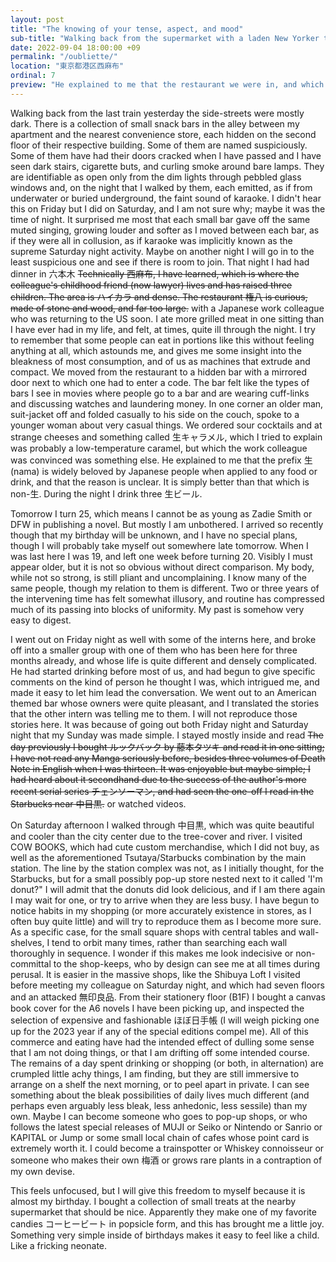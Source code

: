 ```yaml
---
layout: post
title: "The knowing of your tense, aspect, and mood"
sub-title: "Walking back from the supermarket with a laden New Yorker tote"
date: 2022-09-04 18:00:00 +09
permalink: "/oubliette/"
location: "東京都港区西麻布"
ordinal: 7
preview: "He explained to me that the restaurant we were in, and which I would soon leave, having stayed only long enough to drink a small glass of coke with him and his childhood friend before catching the last train, had inspired Kill Bill, though was now mostly dead."
---
```

Walking back from the last train yesterday the side-streets were mostly dark. There is a collection of small snack bars in the alley between my apartment and the nearest convenience store, each hidden on the second floor of their respective building. Some of them are named suspiciously. Some of them have had their doors cracked when I have passed and I have seen dark stairs, cigarette buts, and curling smoke around bare lamps. They are identifiable as open only from the dim lights through pebbled glass windows and, on the night that I walked by them, each emitted, as if from underwater or buried underground, the faint sound of karaoke. I didn't hear this on Friday but I did on Saturday, and I am not sure why; maybe it was the time of night. It surprised me most that each small bar gave off the same muted singing, growing louder and softer as I moved between each bar, as if they were all in collusion, as if karaoke was implicitly known as the supreme Saturday night activity. Maybe on another night I will go in to the least suspicious one and see if there is room to join. That night I had had dinner in 六本木 ~~Technically 西麻布, I have learned, which is where the colleague's childhood friend (now lawyer) lives and has raised three children. The area is ハイカラ and dense. The restaurant 権八 is curious, made of stone and wood, and far too large.~~ with a Japanese work colleague who was returning to the US soon. I ate more grilled meat in one sitting than I have ever had in my life, and felt, at times, quite ill through the night. I try to remember that some people can eat in portions like this without feeling anything at all, which astounds me, and gives me some insight into the bleakness of most consumption, and of us as machines that extrude and compact. We moved from the restaurant to a hidden bar with a mirrored door next to which one had to enter a code. The bar felt like the types of bars I see in movies where people go to a bar and are wearing cuff-links and discussing watches and laundering money. In one corner an older man, suit-jacket off and folded casually to his side on the couch, spoke to a younger woman about very casual things. We ordered sour cocktails and at strange cheeses and something called 生キャラメル, which I tried to explain was probably a low-temperature caramel, but which the work colleague was convinced was something else. He explained to me that the prefix 生 (nama) is widely beloved by Japanese people when applied to any food or drink, and that the reason is unclear. It is simply better than that which is non-生. During the night I drink three 生ビール.

Tomorrow I turn 25, which means I cannot be as young as Zadie Smith or DFW in publishing a novel. But mostly I am unbothered. I arrived so recently though that my birthday will be unknown, and I have no special plans, though I will probably take myself out somewhere late tomorrow. When I was last here I was 19, and left one week before turning 20. Visibly I must appear older, but it is not so obvious without direct comparison. My body, while not so strong, is still pliant and uncomplaining. I know many of the same people, though my relation to them is different. Two or three years of the intervening time has felt somewhat illusory, and routine has compressed much of its passing into blocks of uniformity. My past is somehow very easy to digest. 

I went out on Friday night as well with some of the interns here, and broke off into a smaller group with one of them who has been here for three months already, and whose life is quite different and densely complicated. He had started drinking before most of us, and had begun to give specific comments on the kind of person he thought I was, which intrigued me, and made it easy to let him lead the conversation. We went out to an American themed bar whose owners were quite pleasant, and I translated the stories that the other intern was telling me to them. I will not reproduce those stories here. It was because of going out both Friday night and Saturday night that my Sunday was made simple. I stayed mostly inside and read ~~The day previously I bought ルックバック by 藤本タツキ and read it in one sitting; I have not read any Manga seriously before, besides three volumes of Death Note in English when I was thirteen. It was enjoyable but maybe simple; I had heard about it secondhand due to the success of the author's more recent serial series チェンソーマン, and had seen the one-off I read in the Starbucks near 中目黒.~~ or watched videos. 

On Saturday afternoon I walked through 中目黒, which was quite beautiful and cooler than the city center due to the tree-cover and river. I visited COW BOOKS, which had cute custom merchandise, which I did not buy, as well as the aforementioned Tsutaya/Starbucks combination by the main station. The line by the station complex was not, as I initially thought, for the Starbucks, but for a small possibly pop-up store nested next to it called 'I'm donut?" I will admit that the donuts did look delicious, and if I am there again I may wait for one, or try to arrive when they are less busy. I have begun to notice habits in my shopping (or more accurately existence in stores, as I often buy quite little) and will try to reproduce them as I become more sure. As a specific case, for the small square shops with central tables and wall-shelves, I tend to orbit many times, rather than searching each wall thoroughly in sequence. I wonder if this makes me look indecisive or non-committal to the shop-keeps, who by design can see me at all times during perusal. It is easier in the massive shops, like the Shibuya Loft I visited before meeting my colleague on Saturday night, and which had seven floors and an attacked 無印良品. From their stationery floor (B1F) I bought a canvas book cover for the A6 novels I have been picking up, and inspected the selection of expensive and fashionable ほぼ日手帳 (I will weigh picking one up for the 2023 year if any of the special editions compel me). All of this commerce and eating have had the intended effect of dulling some sense that I am not doing things, or that I am drifting off some intended course. The remains of a day spent drinking or shopping (or both, in alternation) are crumpled little achy things, I am finding, but they are still immersive to arrange on a shelf the next morning, or to peel apart in private. I can see something about the bleak possibilities of daily lives much different (and perhaps even arguably less bleak, less anhedonic, less sessile) than my own. Maybe I can become someone who goes to pop-up shops, or who follows the latest special releases of MUJI or Seiko or Nintendo or Sanrio or KAPITAL or Jump or some small local chain of cafes whose point card is extremely worth it. I could become a trainspotter or Whiskey connoisseur or someone who makes their own 梅酒 or grows rare plants in a contraption of my own devise.

This feels unfocused, but I will give this freedom to myself because it is almost my birthday. I bought a collection of small treats at the nearby supermarket that should be nice. Apparently they make one of my favorite candies コーヒービート in popsicle form, and this has brought me a little joy. Something very simple inside of birthdays makes it easy to feel like a child. Like a fricking neonate.